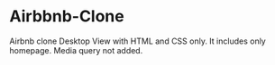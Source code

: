 # Airbbnb-Clone

Airbnb clone Desktop View with HTML and CSS only.
It includes only homepage.
Media query not added.
